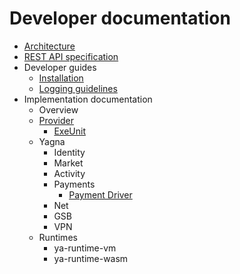 # Developer documentation

- [Architecture](https://golemfactory.github.io/golem-architecture/)
- [REST API specification](https://golemfactory.github.io/ya-client/)
- Developer guides
  - [Installation](./provider/overview.md#installation)
  - [Logging guidelines](./logging-guidelines.md)
- Implementation documentation
  - Overview
  - [Provider](./provider/architecture.md)
    - [ExeUnit](./provider/exe-unit/exe-units.md)
  - Yagna
    - Identity
    - Market
    - Activity
    - Payments
      - [Payment Driver](./../core/payment-driver/erc20/Readme.md) 
    - Net
    - GSB
    - VPN
  - Runtimes
    - ya-runtime-vm
    - ya-runtime-wasm
